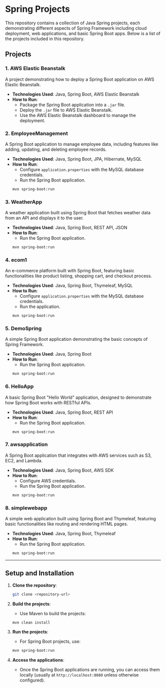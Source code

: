 
# Spring Projects

This repository contains a collection of Java Spring projects, each demonstrating different aspects of Spring Framework including cloud deployment, web applications, and basic Spring Boot apps. Below is a list of the projects included in this repository.

## Projects

### 1. AWS Elastic Beanstalk
A project demonstrating how to deploy a Spring Boot application on AWS Elastic Beanstalk.

- **Technologies Used**: Java, Spring Boot, AWS Elastic Beanstalk
- **How to Run**:
    - Package the Spring Boot application into a `.jar` file.
    - Deploy the `.jar` file to AWS Elastic Beanstalk.
    - Use the AWS Elastic Beanstalk dashboard to manage the deployment.

### 2. EmployeeManagement
A Spring Boot application to manage employee data, including features like adding, updating, and deleting employee records.

- **Technologies Used**: Java, Spring Boot, JPA, Hibernate, MySQL
- **How to Run**:
    - Configure `application.properties` with the MySQL database credentials.
    - Run the Spring Boot application.
    ```bash
    mvn spring-boot:run
    ```

### 3. WeatherApp
A weather application built using Spring Boot that fetches weather data from an API and displays it to the user.

- **Technologies Used**: Java, Spring Boot, REST API, JSON
- **How to Run**:
    - Run the Spring Boot application.
    ```bash
    mvn spring-boot:run
    ```

### 4. ecom1
An e-commerce platform built with Spring Boot, featuring basic functionalities like product listing, shopping cart, and checkout process.

- **Technologies Used**: Java, Spring Boot, Thymeleaf, MySQL
- **How to Run**:
    - Configure `application.properties` with the MySQL database credentials.
    - Run the application.
    ```bash
    mvn spring-boot:run
    ```

### 5. DemoSpring
A simple Spring Boot application demonstrating the basic concepts of Spring Framework.

- **Technologies Used**: Java, Spring Boot
- **How to Run**:
    - Run the Spring Boot application.
    ```bash
    mvn spring-boot:run
    ```

### 6. HelloApp
A basic Spring Boot "Hello World" application, designed to demonstrate how Spring Boot works with RESTful APIs.

- **Technologies Used**: Java, Spring Boot, REST API
- **How to Run**:
    - Run the Spring Boot application.
    ```bash
    mvn spring-boot:run
    ```

### 7. awsapplication
A Spring Boot application that integrates with AWS services such as S3, EC2, and Lambda.

- **Technologies Used**: Java, Spring Boot, AWS SDK
- **How to Run**:
    - Configure AWS credentials.
    - Run the Spring Boot application.
    ```bash
    mvn spring-boot:run
    ```

### 8. simplewebapp
A simple web application built using Spring Boot and Thymeleaf, featuring basic functionalities like routing and rendering HTML pages.

- **Technologies Used**: Java, Spring Boot, Thymeleaf
- **How to Run**:
    - Run the Spring Boot application.
    ```bash
    mvn spring-boot:run
    ```

---

## Setup and Installation

1. **Clone the repository**:
   ```bash
   git clone <repository-url>
   ```

2. **Build the projects**:
    - Use Maven to build the projects:
   ```bash
   mvn clean install
   ```

3. **Run the projects**:
    - For Spring Boot projects, use:
   ```bash
   mvn spring-boot:run
   ```

4. **Access the applications**:
    - Once the Spring Boot applications are running, you can access them locally (usually at `http://localhost:8080` unless otherwise configured).

